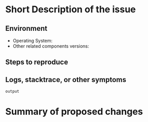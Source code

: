 <!--
Thank you for opening an issue in our repository.
Please use the template below to construct the issue.

Dealing with issues:
- Issues opened here will be evaluated by the maintainers, and given priority
  based on that evaluation.
- Support is provided on a best-effort basis
- See the CODE_OF_CONDUCT.md for a deeper description of how we deal with support
  and issues.
-->

# Short Description of the issue

<!--
Please provide a plain-language description of what you would like to report.
By using simple, concise language, you can help the maintainers understand the
issue and context, and thereby help them prioritise it.
-->

## Environment

<!--
Provide details of the environment you used when this error occurred
-->

- Operating System:
- Other related components versions:

## Steps to reproduce

<!--
If this is a runtime or other error, please describe what you did to generate the
error
-->

## Logs, stacktrace, or other symptoms

<!--
If you have logs or other supporting information like the stack trace from python,
etc, paste it here.
Use markdown formatting to put output in code blocks
-->

```shell
output
```

<!-- the section below is optional - remove it if you don't know what to propose,
but merely want to report an issue.  -->

# Summary of proposed changes
